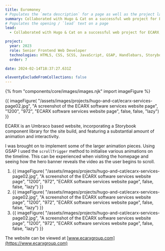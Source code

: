 ```yaml
---
title: Euromoney
# Populates the `meta description` for a page as well as the project landing page project-specific summary
summary: Collaborated with Hugo & Cat on a successful web project for ECARX, a leading automotive technology company.
# Populates the opening / `lead` text on a page
lead:
  - Collaborated with Hugo & Cat on a successful web project for ECARX, a leading automotive technology company.

project:
  year: 2023
  role: Senior Frontend Web Developer
  technologies: HTML5, CSS, SCSS, JavaScript, GSAP, Handlebars, Storybook, Webpack, Gulp, Cypress, Umbraco, .NET Razor Views, Azure DevOps, Figma
  order: 7

date: 2024-02-14T18:37:27.631Z

eleventyExcludeFromCollections: false
---
```


{% from "components/core/images/images.njk" import imageFigure %}

{{ imageFigure(
  "/assets/images/projects/hugo-and-cat/ecarx-services-page02.jpg",
  "A screenshot of the ECARX software services website page",
  "1200",
  "972",
  "ECARX software services website page",
  false,
  false,
  "lazy")
}}

ECARX is an Umbraco based website, incorporating a Storybook component library for the site build, and featuring a substantial amount of animation and interactivity.

I was brought on to implement some of the larger animation pieces. Using GSAP I used the `scrollTrigger` method to initialise various animations on the timeline. This can be experienced when visiting the homepage and seeing how the hero banner reveals the video as the user begins to scroll.

<ol class="auto-grid | no-list">
  <li>
    {{ imageFigure(
      "/assets/images/projects/hugo-and-cat/ecarx-services-page02.jpg",
      "A screenshot of the ECARX software services website page",
      "1200",
      "972",
      "ECARX software services website page",
      false,
      false,
      "lazy")
    }}
  </li>
  <li>
    {{ imageFigure(
      "/assets/images/projects/hugo-and-cat/ecarx-services-page02.jpg",
      "A screenshot of the ECARX software services website page",
      "1200",
      "972",
      "ECARX software services website page",
      false,
      false,
      "lazy")
    }}
  </li>
  <li>
    {{ imageFigure(
      "/assets/images/projects/hugo-and-cat/ecarx-services-page02.jpg",
      "A screenshot of the ECARX software services website page",
      "1200",
      "972",
      "ECARX software services website page",
      false,
      false,
      "lazy")
    }}
  </li>
</ol>

The website can be viewed at [www.ecarxgroup.com](https://www.ecarxgroup.com)
